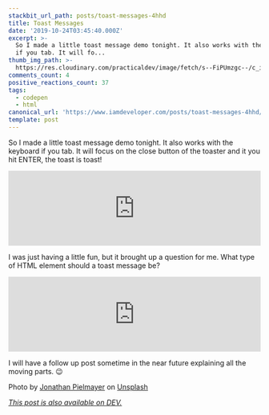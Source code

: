 ```yaml
---
stackbit_url_path: posts/toast-messages-4hhd
title: Toast Messages
date: '2019-10-24T03:45:40.000Z'
excerpt: >-
  So I made a little toast message demo tonight. It also works with the keyboard
  if you tab. It will fo...
thumb_img_path: >-
  https://res.cloudinary.com/practicaldev/image/fetch/s--FiPUmzgc--/c_imagga_scale,f_auto,fl_progressive,h_420,q_auto,w_1000/https://thepracticaldev.s3.amazonaws.com/i/tixpt06bbncusm7apgze.jpg
comments_count: 4
positive_reactions_count: 37
tags:
  - codepen
  - html
canonical_url: 'https://www.iamdeveloper.com/posts/toast-messages-4hhd/'
template: post
---
```



So I made a little toast message demo tonight. It also works with the keyboard if you tab. It will focus on the close button of the toaster and it you hit ENTER, the toast is toast!


<iframe class="liquidTag" src="https://dev.to/embed/codepen?args=https%3A%2F%2Fcodepen.io%2Fnickytonline%2Fpen%2FOJJmLyK" style="border: 0; width: 100%;"></iframe>


I was just having a little fun, but it brought up a question for me. What type of HTML element should a toast message be?


<iframe class="liquidTag" src="https://dev.to/embed/twitter?args=1187206862992789505" style="border: 0; width: 100%;"></iframe>


I will have a follow up post sometime in the near future explaining all the moving parts. 😉

Photo by [Jonathan Pielmayer](https://unsplash.com/@jonathanpielmayer?utm_source=unsplash&utm_medium=referral&utm_content=creditCopyText) on [Unsplash](https://unsplash.com/s/photos/toast-breakfast?utm_source=unsplash&utm_medium=referral&utm_content=creditCopyText)

*[This post is also available on DEV.](https://dev.to/nickytonline/toast-messages-4hhd)*


<script>
const parent = document.getElementsByTagName('head')[0];
const script = document.createElement('script');
script.type = 'text/javascript';
script.src = 'https://cdnjs.cloudflare.com/ajax/libs/iframe-resizer/4.1.1/iframeResizer.min.js';
script.charset = 'utf-8';
script.onload = function() {
    window.iFrameResize({}, '.liquidTag');
};
parent.appendChild(script);
</script>    
